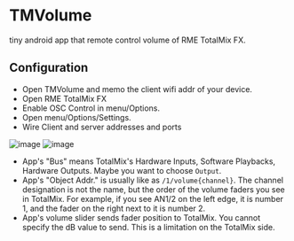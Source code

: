 # TMVolume

tiny android app that remote control volume of RME TotalMix FX.

## Configuration
- Open TMVolume and memo the client wifi addr of your device.
- Open RME TotalMix FX
- Enable OSC Control in menu/Options.
- Open menu/Options/Settings.
- Wire Client and server addresses and ports

![image](https://user-images.githubusercontent.com/333944/89477015-1d676300-d7c7-11ea-9d20-beadf8675319.png)
![image](https://user-images.githubusercontent.com/333944/89476976-09bbfc80-d7c7-11ea-8d1c-d82d12e94ccb.png)

- App's "Bus" means TotalMix's Hardware Inputs, Software Playbacks, Hardware Outputs. Maybe you want to choose `Output`.
- App's "Object Addr." is usually like as `/1/volume{channel}`. The channel designation is not the name, but the order of the volume faders you see in TotalMix. For example, if you see AN1/2 on the left edge, it is number 1, and the fader on the right next to it is number 2.
- App's volume slider sends fader position to TotalMix. You cannot specify the dB value to send. This is a limitation on the TotalMix side.
